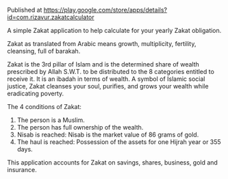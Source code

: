 Published at https://play.google.com/store/apps/details?id=com.rizavur.zakatcalculator

A simple Zakat application to help calculate for your yearly Zakat obligation.

Zakat as translated from Arabic means growth, multiplicity, fertility, cleansing, full of barakah.

Zakat is the 3rd pillar of Islam and is the determined share of wealth prescribed by Allah S.W.T. to be distributed to the 8 categories entitled to receive it. It is an ibadah in terms of wealth. A symbol of Islamic social justice, Zakat cleanses your soul, purifies, and grows your wealth while eradicating poverty.

The 4 conditions of Zakat:
1) The person is a Muslim.
2) The person has full ownership of the wealth.
3) Nisab is reached: Nisab is the market value of 86 grams of gold.
4) The haul is reached: Possession of the assets for one Hijrah year or 355 days.

This application accounts for Zakat on savings, shares, business, gold and insurance.
